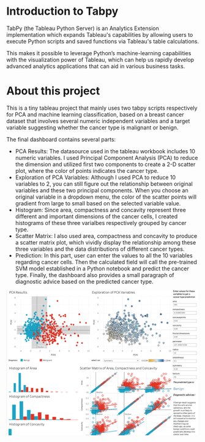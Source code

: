 # Introduction to Tabpy

TabPy (the Tableau Python Server) is an Analytics Extension implementation which expands Tableau's capabilities by allowing users to execute Python scripts and saved functions via Tableau's table calculations.

This makes it possible to leverage Python’s machine-learning capabilities with the visualization power of Tableau, which can help us rapidly develop advanced analytics applications that can aid in various business tasks.

# About this project

This is a tiny tableau project that mainly uses two tabpy scripts respectively for PCA and machine learning classification, based on a breast cancer dataset that involves several numeric independent variables and a target variable suggesting whether the cancer type is malignant or benign. 

The final dashboard contains several parts:
- PCA Results: The datasource used in the tableau workbook includes 10 numeric variables. I used Principal Component Analysis (PCA) to reduce the dimension and utilized first two components to create a 2-D scatter plot, where the color of points indicates the cancer type.
- Exploration of PCA Variables: Although I used PCA to reduce 10 variables to 2, you can still figure out the relationship between original variables and these two principal components. When you choose an original variable in a dropdown menu, the color of the scatter points will gradient from large to small based on the selected variable value.
- Histogram: Since area, compactness and concavity represent three different and important dimensions of the cancer cells, I created histograms of these three varialbes respectively grouped by cancer type.
- Scatter Matrix: I also used area, compactness and concavity to produce a scatter matrix plot, which vividly display the relationship among these three variables and the data distributions of different cancer types.
- Prediction: In this part, user can enter the values to all the 10 variables regarding cancer cells. Then the calculated field will call the pre-trained SVM model established in a Python notebook and predict the cancer type. Finally, the dashboard also provides a small paragraph of diagnostic advice based on the predicted cancer type.

![](./screenshot.png)
